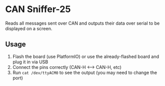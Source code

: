 # CAN Sniffer-25
Reads all messages sent over CAN and outputs their data over serial to be displayed on a screen.

## Usage
1. Flash the board (use PlatformIO) or use the already-flashed board and plug it in via USB
2. Connect the pins correctly (CAN-H <--> CAN-H, etc)
3. Run `cat /dev/ttyACM0` to see the output (you may need to change the port)
